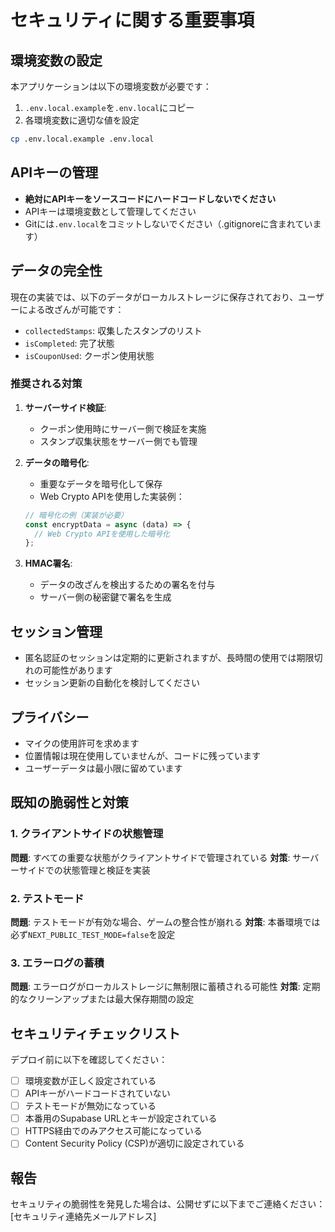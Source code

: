 # セキュリティに関する重要事項

## 環境変数の設定

本アプリケーションは以下の環境変数が必要です：

1. `.env.local.example`を`.env.local`にコピー
2. 各環境変数に適切な値を設定

```bash
cp .env.local.example .env.local
```

## APIキーの管理

- **絶対にAPIキーをソースコードにハードコードしないでください**
- APIキーは環境変数として管理してください
- Gitには`.env.local`をコミットしないでください（.gitignoreに含まれています）

## データの完全性

現在の実装では、以下のデータがローカルストレージに保存されており、ユーザーによる改ざんが可能です：

- `collectedStamps`: 収集したスタンプのリスト
- `isCompleted`: 完了状態
- `isCouponUsed`: クーポン使用状態

### 推奨される対策

1. **サーバーサイド検証**: 
   - クーポン使用時にサーバー側で検証を実施
   - スタンプ収集状態をサーバー側でも管理

2. **データの暗号化**:
   - 重要なデータを暗号化して保存
   - Web Crypto APIを使用した実装例：
   ```javascript
   // 暗号化の例（実装が必要）
   const encryptData = async (data) => {
     // Web Crypto APIを使用した暗号化
   };
   ```

3. **HMAC署名**:
   - データの改ざんを検出するための署名を付与
   - サーバー側の秘密鍵で署名を生成

## セッション管理

- 匿名認証のセッションは定期的に更新されますが、長時間の使用では期限切れの可能性があります
- セッション更新の自動化を検討してください

## プライバシー

- マイクの使用許可を求めます
- 位置情報は現在使用していませんが、コードに残っています
- ユーザーデータは最小限に留めています

## 既知の脆弱性と対策

### 1. クライアントサイドの状態管理
**問題**: すべての重要な状態がクライアントサイドで管理されている
**対策**: サーバーサイドでの状態管理と検証を実装

### 2. テストモード
**問題**: テストモードが有効な場合、ゲームの整合性が崩れる
**対策**: 本番環境では必ず`NEXT_PUBLIC_TEST_MODE=false`を設定

### 3. エラーログの蓄積
**問題**: エラーログがローカルストレージに無制限に蓄積される可能性
**対策**: 定期的なクリーンアップまたは最大保存期間の設定

## セキュリティチェックリスト

デプロイ前に以下を確認してください：

- [ ] 環境変数が正しく設定されている
- [ ] APIキーがハードコードされていない
- [ ] テストモードが無効になっている
- [ ] 本番用のSupabase URLとキーが設定されている
- [ ] HTTPS経由でのみアクセス可能になっている
- [ ] Content Security Policy (CSP)が適切に設定されている

## 報告

セキュリティの脆弱性を発見した場合は、公開せずに以下までご連絡ください：
[セキュリティ連絡先メールアドレス]